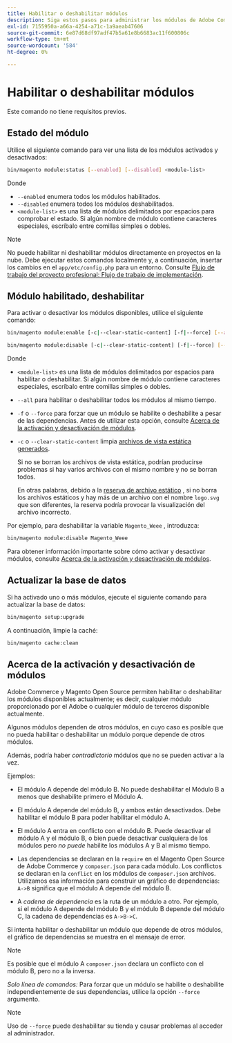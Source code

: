 ```yaml
---
title: Habilitar o deshabilitar módulos
description: Siga estos pasos para administrar los módulos de Adobe Commerce o de Magento Open Source.
exl-id: 7155950a-a66a-4254-a71c-1a9aeab47606
source-git-commit: 6e87d68df97adf47b5a61e8b6683ac11f600806c
workflow-type: tm+mt
source-wordcount: '584'
ht-degree: 0%

---
```


# Habilitar o deshabilitar módulos

Este comando no tiene requisitos previos.

## Estado del módulo

Utilice el siguiente comando para ver una lista de los módulos activados y desactivados:

```bash
bin/magento module:status [--enabled] [--disabled] <module-list>
```

Donde

* `--enabled` enumera todos los módulos habilitados.
* `--disabled` enumera todos los módulos deshabilitados.
* `<module-list>` es una lista de módulos delimitados por espacios para comprobar el estado. Si algún nombre de módulo contiene caracteres especiales, escríbalo entre comillas simples o dobles.

>[!NOTE]
>
>No puede habilitar ni deshabilitar módulos directamente en proyectos en la nube. Debe ejecutar estos comandos localmente y, a continuación, insertar los cambios en el `app/etc/config.php` para un entorno. Consulte [Flujo de trabajo del proyecto profesional: Flujo de trabajo de implementación](https://experienceleague.adobe.com/docs/commerce-cloud-service/user-guide/architecture/pro-develop-deploy-workflow.html#deployment-workflow).

## Módulo habilitado, deshabilitar

Para activar o desactivar los módulos disponibles, utilice el siguiente comando:

```bash
bin/magento module:enable [-c|--clear-static-content] [-f|--force] [--all] <module-list>
```

```bash
bin/magento module:disable [-c|--clear-static-content] [-f|--force] [--all] <module-list>
```

Donde

* `<module-list>` es una lista de módulos delimitados por espacios para habilitar o deshabilitar. Si algún nombre de módulo contiene caracteres especiales, escríbalo entre comillas simples o dobles.
* `--all` para habilitar o deshabilitar todos los módulos al mismo tiempo.
* `-f` o `--force` para forzar que un módulo se habilite o deshabilite a pesar de las dependencias. Antes de utilizar esta opción, consulte [Acerca de la activación y desactivación de módulos](#about-enabling-and-disabling-modules).
* `-c` o `--clear-static-content` limpia [archivos de vista estática generados](../../configuration/cli/static-view-file-deployment.md).

  Si no se borran los archivos de vista estática, podrían producirse problemas si hay varios archivos con el mismo nombre y no se borran todos.

  En otras palabras, debido a la [reserva de archivo estático](../../configuration/cli/static-view-file-deployment.md) , si no borra los archivos estáticos y hay más de un archivo con el nombre `logo.svg` que son diferentes, la reserva podría provocar la visualización del archivo incorrecto.

Por ejemplo, para deshabilitar la variable `Magento_Weee` , introduzca:

```bash
bin/magento module:disable Magento_Weee
```

Para obtener información importante sobre cómo activar y desactivar módulos, consulte [Acerca de la activación y desactivación de módulos](#about-enabling-and-disabling-modules).

## Actualizar la base de datos

Si ha activado uno o más módulos, ejecute el siguiente comando para actualizar la base de datos:

```bash
bin/magento setup:upgrade
```

A continuación, limpie la caché:

```bash
bin/magento cache:clean
```

## Acerca de la activación y desactivación de módulos

Adobe Commerce y Magento Open Source permiten habilitar o deshabilitar los módulos disponibles actualmente; es decir, cualquier módulo proporcionado por el Adobe o cualquier módulo de terceros disponible actualmente.

Algunos módulos dependen de otros módulos, en cuyo caso es posible que no pueda habilitar o deshabilitar un módulo porque depende de otros módulos.

Además, podría haber *contradictorio* módulos que no se pueden activar a la vez.

Ejemplos:

* El módulo A depende del módulo B. No puede deshabilitar el Módulo B a menos que deshabilite primero el Módulo A.

* El módulo A depende del módulo B, y ambos están desactivados. Debe habilitar el módulo B para poder habilitar el módulo A.

* El módulo A entra en conflicto con el módulo B. Puede desactivar el módulo A y el módulo B, o bien puede desactivar cualquiera de los módulos pero *no puede* habilite los módulos A y B al mismo tiempo.

* Las dependencias se declaran en la `require` en el Magento Open Source de Adobe Commerce y `composer.json` para cada módulo. Los conflictos se declaran en la `conflict` en los módulos de `composer.json` archivos. Utilizamos esa información para construir un gráfico de dependencias: `A->B` significa que el módulo A depende del módulo B.

* A *cadena de dependencia* es la ruta de un módulo a otro. Por ejemplo, si el módulo A depende del módulo B y el módulo B depende del módulo C, la cadena de dependencias es `A->B->C`.

Si intenta habilitar o deshabilitar un módulo que depende de otros módulos, el gráfico de dependencias se muestra en el mensaje de error.

>[!NOTE]
>
>Es posible que el módulo A `composer.json` declara un conflicto con el módulo B, pero no a la inversa.

*Solo línea de comandos:* Para forzar que un módulo se habilite o deshabilite independientemente de sus dependencias, utilice la opción `--force` argumento.

>[!NOTE]
>
>Uso de `--force` puede deshabilitar su tienda y causar problemas al acceder al administrador.
